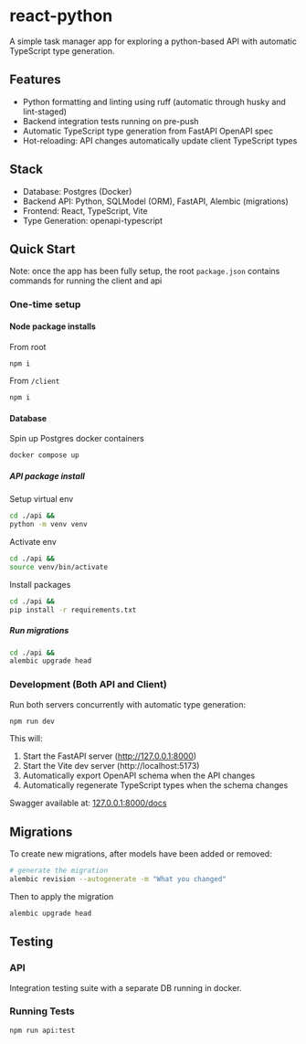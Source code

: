 # react-python
A simple task manager app for exploring a python-based API with automatic TypeScript type generation.

## Features
- Python formatting and linting using ruff (automatic through husky and lint-staged)
- Backend integration tests running on pre-push
- Automatic TypeScript type generation from FastAPI OpenAPI spec
- Hot-reloading: API changes automatically update client TypeScript types

## Stack
- Database: Postgres (Docker)
- Backend API: Python, SQLModel (ORM), FastAPI, Alembic (migrations) 
- Frontend: React, TypeScript, Vite
- Type Generation: openapi-typescript

## Quick Start
Note: once the app has been fully setup, the root `package.json` contains commands for running the client and api

### One-time setup
#### Node package installs
From root
```sh
npm i
```

From `/client`
```sh
npm i
```

#### Database
Spin up Postgres docker containers
```sh
docker compose up
```

##### API package install
Setup virtual env
```sh
cd ./api &&
python -m venv venv
```

Activate env
```sh
cd ./api &&
source venv/bin/activate
```

Install packages
```sh
cd ./api &&
pip install -r requirements.txt
```

##### Run migrations
```sh
cd ./api &&
alembic upgrade head
```

### Development (Both API and Client)

Run both servers concurrently with automatic type generation:
```sh
npm run dev
```

This will:
1. Start the FastAPI server (http://127.0.0.1:8000)
2. Start the Vite dev server (http://localhost:5173)
3. Automatically export OpenAPI schema when the API changes
4. Automatically regenerate TypeScript types when the schema changes


Swagger available at: [127.0.0.1:8000/docs](http://127.0.0.1:8000/docs)

## Migrations
To create new migrations, after models have been added or removed:
```sh
# generate the migration
alembic revision --autogenerate -m "What you changed"
```

Then to apply the migration
```sh
alembic upgrade head
```

## Testing

### API
Integration testing suite with a separate DB running in docker.

### Running Tests

```sh
npm run api:test
```
